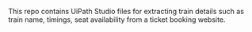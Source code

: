 This repo contains UiPath Studio files for extracting train details such as train name, timings, seat availability from a ticket booking website. 
